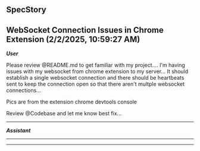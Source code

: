 ## SpecStory

## WebSocket Connection Issues in Chrome Extension (2/2/2025, 10:59:27 AM)

_**User**_

Please review @README.md to get familiar with my project.... I'm having issues with my websocket from chrome extension to my server... It should establish a single websocket connection and there should be heartbeats sent to keep the connection open so that there aren't multple websocket connections... 

Pics are from the extension chrome devtools console

Review @Codebase and let me know best fix...

---

_**Assistant**_



---



---

